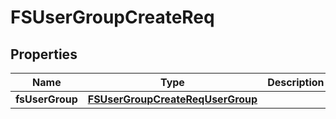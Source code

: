 # FSUserGroupCreateReq

## Properties
Name | Type | Description | Notes
------------ | ------------- | ------------- | -------------
**fsUserGroup** | [**FSUserGroupCreateReqUserGroup**](FSUserGroupCreateReqUserGroup.md) |  | 
